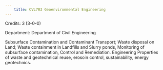 ```yaml
---
    title: CVL703 Geoenvironmental Engineering
---
```

Credits: 3 (3-0-0)

Department: Department of Civil Engineering

Subsurface Contamination and Contaminant Transport; Waste disposal on Land; Waste containment in Landfills and Slurry ponds, Monitoring of subsurface contamination, Control and Remediation. Engineering Properties of waste and geotechnical reuse, erosoin control, sustainability, energy geotechnics.